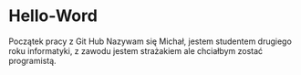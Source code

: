 # Hello-Word
Początek pracy z Git Hub
Nazywam się Michał, jestem studentem drugiego roku informatyki, z zawodu jestem strażakiem ale chciałbym zostać programistą.
